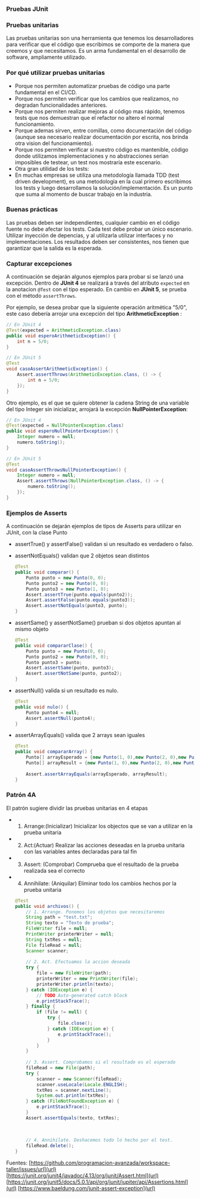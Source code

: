 ### Pruebas JUnit

### Pruebas unitarias
Las pruebas unitarias son una herramienta que tenemos los desarrolladores para verificar que el código que escribimos se comporte de la manera que creemos y que necesitamos. Es un arma fundamental en el desarrollo de software, ampliamente utilizado.

### Por qué utilizar pruebas unitarias
- Porque nos permiten automatizar pruebas de código una parte fundamental en el CI/CD.
- Porque nos permiten verificar que los cambios que realizamos, no degradan funcionalidades anteriores.
- Porque nos permiten realizar mejoras al código mas rápido, tenemos tests que nos demuestran que el refactor no altero el normal funcionamiento.
- Porque ademas sirven, entre comillas, como documentación del código (aunque sea necesario realizar documentación por escrita, nos brinda otra vision del funcionamiento).
- Porque nos permiten verificar si nuestro código es mantenible, código donde utilizamos implementaciones y no abstracciones serian imposibles de testear, un test nos mostraría este escenario.
- Otra gran utilidad de los tests:
- En muchas empresas se utiliza una metodología llamada TDD (test driven development), es una metodología en la cual primero escribimos los tests y luego desarrollamos la solución/implementación. Es un punto que suma al momento de buscar trabajo en la industria.

### Buenas prácticas
Las pruebas deben ser independientes, cualquier cambio en el código fuente no debe afectar los tests.
Cada test debe probar un único escenario.
Utilizar inyección de depencias, y al utilizarla utilizar interfaces y no implementaciones.
Los resultados deben ser consistentes, nos tienen que garantizar que la salida es la esperada.

### Capturar excepciones
A continuación se dejarán algunos ejemplos para probar si se lanzó una excepción.
Dentro de **JUnit 4** se realizará a través del atributo `expected` en la anotacion `@Test` con el tipo esperado. En cambio en **JUnit 5**, se prueba con el método `assertThrows`.

Por ejemplo, se desea probar que la siguiente operación aritmética "5/0", este caso debería arrojar una excepción del tipo **ArithmeticException** :

```java
// En JUnit 4
@Test(expected = ArithmeticException.class)
public void esperoArithmeticException() {
	int n = 5/0;
}
```
```java
// En JUnit 5
@Test
void casoAssertArithmeticException() {
	Assert.assertThrows(ArithmeticException.class, () -> {
		int n = 5/0;
	});
}
```

Otro ejemplo, es el que se quiere obtener la cadena String de una variable del tipo Integer sin inicializar, arrojará la excepción **NullPointerException**:

```java
// En JUnit 4
@Test(expected = NullPointerException.class)
public void esperoNullPointerException() {
	Integer numero = null;
	numero.toString();
}
```
```java
// En JUnit 5
@Test
void casoAssertThrowsNullPointerException() {
	Integer numero = null;
	Assert.assertThrows(NullPointerException.class, () -> {
		numero.toString();
	});
}
```

### Ejemplos de Asserts
A continuación se dejarán ejemplos de tipos de Asserts para utilizar en JUnit, con la clase Punto

- assertTrue() y assertFalse() validan si un resultado es verdadero o falso.
- assertNotEquals() validan que 2 objetos sean distintos
	
	```java
	@Test
	public void comparar() {
		Punto punto = new Punto(0, 0);
		Punto punto2 = new Punto(0, 0);
		Punto punto3 = new Punto(1, 0);
		Assert.assertTrue(punto.equals(punto2));
		Assert.assertFalse(punto.equals(punto3));
		Assert.assertNotEquals(punto3, punto);
	}
	```
	
- assertSame() y assertNotSame() prueban si dos objetos apuntan al mismo objeto

	```java
	@Test
	public void compararClase() {
		Punto punto = new Punto(0, 0);
		Punto punto2 = new Punto(0, 0);
		Punto punto3 = punto;
		Assert.assertSame(punto, punto3);
		Assert.assertNotSame(punto, punto2);
	}
	```
	
- assertNull() valida si un resultado es nulo.

	```java
	@Test
	public void nulo() {
		Punto punto4 = null;
		Assert.assertNull(punto4);
	}
	```
	
- assertArrayEquals() valida que 2 arrays sean iguales

	```java
	@Test
	public void compararArray() {
		Punto[] arrayEsperado = {new Punto(1, 0),new Punto(2, 0),new Punto(3, 0)};
		Punto[] arrayResult = {new Punto(1, 0),new Punto(2, 0),new Punto(3, 0)};
		
		Assert.assertArrayEquals(arrayEsperado, arrayResult);
	}
	```


### Patrón 4A
El patrón sugiere dividir las pruebas unitarias en 4 etapas
- 1. Arrange:(Inicializar) Inicializar los objectos que se van a utilizar en la prueba unitaria
- 2. Act:(Actuar) Realizar las acciones deseadas en la prueba unitaria con las variables antes declaradas para tal fin
- 3. Assert: (Comprobar) Comprueba que el resultado de la prueba realizada sea el correcto
- 4. Annihilate: (Aniquilar) Eliminar todo los cambios hechos por la prueba unitaria
	
	```java
	@Test
	public void archivos() {
		// 1. Arrange. Ponemos los objetos que necesitaremos
		String path = "test.txt";
		String texto = "Texto de prueba";
		FileWriter file = null;
		PrintWriter printerWriter = null;
		String txtRes = null;
		File fileRead = null;
		Scanner scanner;
		
		// 2. Act. Efectuamos la accion deseada
		try {
			file = new FileWriter(path);
			printerWriter = new PrintWriter(file);
			printerWriter.println(texto);
		} catch (IOException e) {
			// TODO Auto-generated catch block
			e.printStackTrace();
		} finally {
			if (file != null) {
				try {
					file.close();
				} catch (IOException e) {
					e.printStackTrace();
				}
			}
		}
		
		// 3. Assert. Comprobamos si el resultado es el esperado
		fileRead = new File(path);
		try {
			scanner = new Scanner(fileRead);
			scanner.useLocale(Locale.ENGLISH);
			txtRes = scanner.nextLine();
			System.out.println(txtRes);
		} catch (FileNotFoundException e) {
			e.printStackTrace();
		}
		Assert.assertEquals(texto, txtRes);
		
		
		
		// 4. Annihilate. Deshacemos todo lo hecho por el test.
		fileRead.delete();
	}
	```

Fuentes:
[https://github.com/programacion-avanzada/workspace-taller/issues/url](url)
[https://junit.org/junit4/javadoc/4.13/org/junit/Assert.html](url)
[https://junit.org/junit5/docs/5.0.1/api/org/junit/jupiter/api/Assertions.html](url)
[https://www.baeldung.com/junit-assert-exception](url)

